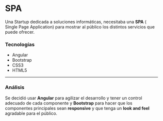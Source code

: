 # SPA 

Una Startup dedicada a soluciones informáticas, necesitaba una **SPA** ( Single Page Application) para mostrar al público los distintos servicios que puede ofrecer.

### Tecnologías

- Angular
- Bootstrap
- CSS3
- HTML5

------------
### Análisis
Se decidió usar **Angular** para agilizar el desarrollo y tener un control adecuado de cada componente y **Bootstrap** para hacer que los componentes principales sean **responsive**  y que tenga un **look and feel** agradable para el público.
